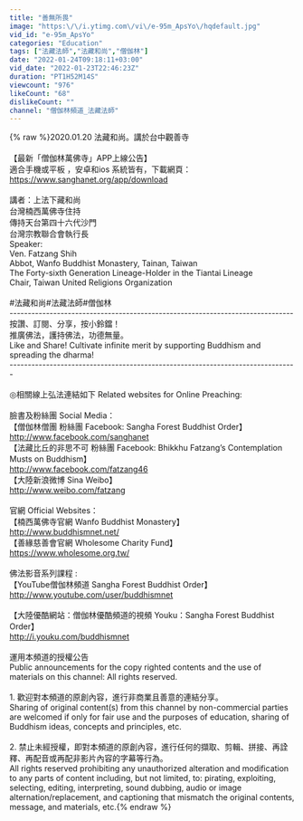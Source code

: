 ```yaml
---
title: "善無所畏"
image: "https:\/\/i.ytimg.com\/vi\/e-95m_ApsYo\/hqdefault.jpg"
vid_id: "e-95m_ApsYo"
categories: "Education"
tags: ["法藏法師","法藏和尚","僧伽林"]
date: "2022-01-24T09:18:11+03:00"
vid_date: "2022-01-23T22:46:23Z"
duration: "PT1H52M14S"
viewcount: "976"
likeCount: "68"
dislikeCount: ""
channel: "僧伽林頻道_法藏法師"
---
```

{% raw %}2020.01.20 法藏和尚。講於台中觀善寺<br /><br />【最新「僧伽林萬佛寺」APP上線公告】<br />適合手機或平板 ，安卓和ios 系統皆有，下載網頁：<br /><a rel="nofollow" target="blank" href="https://www.sanghanet.org/app/download">https://www.sanghanet.org/app/download</a><br /><br />講者：上法下藏和尚<br />台灣楠西萬佛寺住持<br />傳持天台第四十六代沙門<br />台灣宗教聯合會執行長<br />Speaker:<br />Ven. Fatzang Shih <br />Abbot, Wanfo Buddhist Monastery, Tainan, Taiwan <br />The Forty-sixth Generation Lineage-Holder in the Tiantai Lineage<br />Chair, Taiwan United Religions Organization<br /><br />#法藏和尚#法藏法師#僧伽林<br />------------------------------------------------------------------------------<br />按讚、訂閱、分享，按小鈴鐺！<br />推廣佛法，護持佛法，功德無量。<br />Like and Share! Cultivate infinite merit by supporting Buddhism and spreading the dharma!<br />-------------------------------------------------------------------------------<br /><br />◎相關線上弘法連結如下 Related websites for Online Preaching: <br /> <br />臉書及粉絲團 Social Media： <br />【僧伽林僧團 粉絲團 Facebook: Sangha Forest Buddhist Order】<br /><a rel="nofollow" target="blank" href="http://www.facebook.com/sanghanet">http://www.facebook.com/sanghanet</a> <br />【法藏比丘的非思不可 粉絲團 Facebook: Bhikkhu Fatzang’s Contemplation Musts on Buddhism】<br /><a rel="nofollow" target="blank" href="http://www.facebook.com/fatzang46">http://www.facebook.com/fatzang46</a> <br />【大陸新浪微博 Sina Weibo】<br /><a rel="nofollow" target="blank" href="http://www.weibo.com/fatzang">http://www.weibo.com/fatzang</a> <br /> <br />官網 Official Websites： <br />【楠西萬佛寺官網 Wanfo Buddhist Monastery】<br /><a rel="nofollow" target="blank" href="http://www.buddhismnet.net/">http://www.buddhismnet.net/</a> <br />【善緣慈善會官網 Wholesome Charity Fund】<br /><a rel="nofollow" target="blank" href="https://www.wholesome.org.tw/">https://www.wholesome.org.tw/</a><br /> <br />佛法影音系列課程 : <br />【YouTube僧伽林頻道 Sangha Forest Buddhist Order】<br /><a rel="nofollow" target="blank" href="http://www.youtube.com/user/buddhismnet">http://www.youtube.com/user/buddhismnet</a><br /><br />【大陸優酷網站：僧伽林優酷頻道的視頻 Youku：Sangha Forest Buddhist Order】<br /><a rel="nofollow" target="blank" href="http://i.youku.com/buddhismnet">http://i.youku.com/buddhismnet</a><br /><br />運用本頻道的授權公告<br />Public announcements for the copy righted contents and the use of materials on this channel: All rights reserved.<br /><br />1. 歡迎對本頻道的原創內容，進行非商業且善意的連結分享。 <br />Sharing of original content(s) from this channel by non-commercial parties are welcomed if only for fair use and the purposes of education, sharing of Buddhism ideas, concepts and principles, etc.<br /><br />2. 禁止未經授權，即對本頻道的原創內容，進行任何的擷取、剪輯、拼接、再詮釋、再配音或再配非影片內容的字幕等行為。<br />All rights reserved prohibiting any unauthorized alteration and modification to any parts of content including, but not limited, to: pirating, exploiting, selecting, editing, interpreting, sound dubbing, audio or image alternation/replacement, and captioning that mismatch the original contents, message, and materials, etc.{% endraw %}
